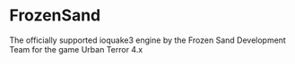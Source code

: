 # FrozenSand
The officially supported ioquake3 engine by the Frozen Sand Development Team for the game Urban Terror 4.x
